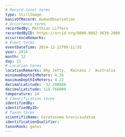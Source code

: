 ```yaml
---
# Record-level terms
type: StillImage
basisOfRecord: HumanObservation
# Occurrence terms
recordedBy: Matthias Liffers
recordedByID: https://orcid.org/0000-0002-3639-2080
occurrenceRemarks: 
# Event terms
eventDateTime: 2014-12-21T09:11:55
year: 2014
month: 12
day: 21
# Location terms
locationRemarks: Bhp Jetty,  Kwinana /  Australia
minimumDepthInMeters: 4.26
maximumDepthInMeters: 4.22
decimalLatitude: -32.208888
decimalLatitude: 115.766000
temperature: 24
# Identification terms
identifiedBy: 
identifiedByID: 
# Taxon terms
scientificName: Ceratosoma brevicaudatum
identificationQualifier: 
taxonRank: genus
---
```

